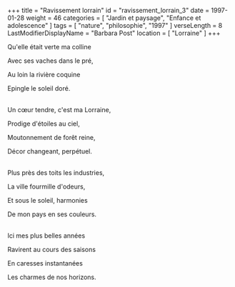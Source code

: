 +++
title = "Ravissement lorrain"
id = "ravissement_lorrain_3"
date = 1997-01-28
weight = 46
categories = [ "Jardin et paysage", "Enfance et adolescence" ]
tags = [ "nature", "philosophie", "1997" ]
verseLength = 8
LastModifierDisplayName = "Barbara Post"
location = [ "Lorraine" ]
+++

Qu'elle était verte ma colline

Avec ses vaches dans le pré,

Au loin la rivière coquine

Epingle le soleil doré.

 \
Un cœur tendre, c'est ma Lorraine,

Prodige d'étoiles au ciel,

Moutonnement de forêt reine,

Décor changeant, perpétuel.

 \
Plus près des toits les industries,

La ville fourmille d'odeurs,

Et sous le soleil, harmonies

De mon pays en ses couleurs.

 \
Ici mes plus belles années

Ravirent au cours des saisons

En caresses instantanées

Les charmes de nos horizons.
